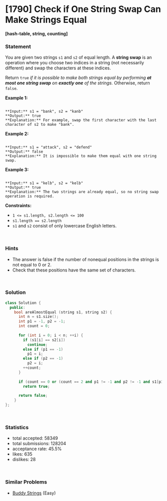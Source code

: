 # [1790] Check if One String Swap Can Make Strings Equal

**[hash-table, string, counting]**

### Statement

You are given two strings `s1` and `s2` of equal length. A **string swap** is an operation where you choose two indices in a string (not necessarily different) and swap the characters at these indices.

Return `true` *if it is possible to make both strings equal by performing **at most one string swap** on **exactly one** of the strings.* Otherwise, return `false`.


**Example 1:**

```

**Input:** s1 = "bank", s2 = "kanb"
**Output:** true
**Explanation:** For example, swap the first character with the last character of s2 to make "bank".

```

**Example 2:**

```

**Input:** s1 = "attack", s2 = "defend"
**Output:** false
**Explanation:** It is impossible to make them equal with one string swap.

```

**Example 3:**

```

**Input:** s1 = "kelb", s2 = "kelb"
**Output:** true
**Explanation:** The two strings are already equal, so no string swap operation is required.

```

**Constraints:**
* `1 <= s1.length, s2.length <= 100`
* `s1.length == s2.length`
* `s1` and `s2` consist of only lowercase English letters.


<br>

### Hints

- The answer is false if the number of nonequal positions in the strings is not equal to 0 or 2.
- Check that these positions have the same set of characters.

<br>

### Solution

```cpp
class Solution {
  public:
    bool areAlmostEqual (string s1, string s2) {
      int n = s1.size();
      int p1 = -1, p2 = -1;
      int count = 0;
      
      for (int i = 0; i < n; ++i) {
        if (s1[i] == s2[i])
          continue;
        else if (p1 == -1)
          p1 = i;
        else if (p2 == -1)
          p2 = i;
        ++count;
      }
      
      if (count == 0 or (count == 2 and p1 != -1 and p2 != -1 and s1[p1] == s2[p2] and s1[p2] == s2[p1]))
        return true;
      
      return false;
    }
};
```

<br>

### Statistics

- total accepted: 58349
- total submissions: 128204
- acceptance rate: 45.5%
- likes: 635
- dislikes: 28

<br>

### Similar Problems

- [Buddy Strings](https://leetcode.com/problems/buddy-strings) (Easy)
